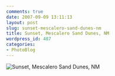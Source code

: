 ```yaml
---
comments: true
date: 2007-09-09 13:11:13
layout: post
slug: sunset-mescalero-sand-dunes-nm
title: Sunset, Mescalero Sand Dunes, NM
wordpress_id: 487
categories:
- PhotoBlog
---
```


![Sunset, Mescalero Sand Dunes, NM](http://ryanfitzer.com/main/wp-content/uploads/2007/09/sunset2.jpg)
